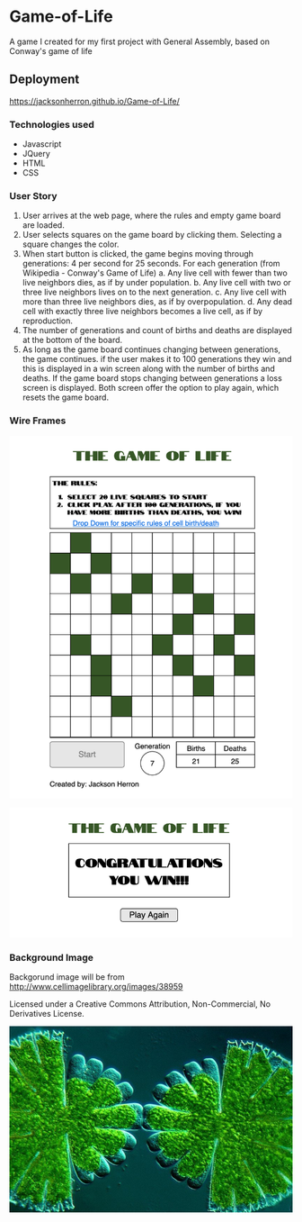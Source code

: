 # Game-of-Life
A game I created for my first project with General Assembly, based on Conway's game of life

## Deployment 

https://jacksonherron.github.io/Game-of-Life/

### Technologies used

- Javascript
- JQuery
- HTML
- CSS

### User Story

1.	User arrives at the web page, where the rules and empty game board are loaded.
2.	User selects squares on the game board by clicking them. Selecting a square changes the color.
3.	When start button is clicked, the game begins moving through generations: 4 per second for 25 seconds. For each generation (from Wikipedia - Conway's Game of Life)
a.	Any live cell with fewer than two live neighbors dies, as if by under population.
b.	Any live cell with two or three live neighbors lives on to the next generation.
c.	Any live cell with more than three live neighbors dies, as if by overpopulation.
d.	Any dead cell with exactly three live neighbors becomes a live cell, as if by reproduction.
4.	The number of generations and count of births and deaths are displayed at the bottom of the board.
5.	As long as the game board continues changing between generations, the game continues. if the user makes it to 100 generations they win and this is displayed in a win screen along with the number of births and deaths. If the game board stops changing between generations a loss screen is displayed. Both screen offer the option to play again, which resets the game board.

### Wire Frames

![WireFrame1](Assets/WireFrame1.jpg)

![WireFrame2](Assets/WireFrame2.jpg)

### Background Image

Backgorund image will be from http://www.cellimagelibrary.org/images/38959

Licensed under a Creative Commons Attribution, Non-Commercial, No Derivatives License.

![Cells](Assets/cells.jpg)
